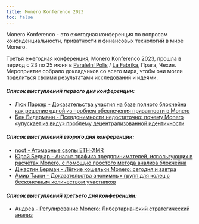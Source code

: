 ```yaml
---
title: Monero Konferenco 2023
toc: false
---
```


Monero Konferenco - это ежегодная конференция по вопросам конфиденциальности, приватности и финансовых технологий в мире Monero.

Третья ежегодная конференция, Monero Konferenco 2023, прошла в период с 23 по 25 июня в [Paralelní Polis](https://www.paralelnipolis.cz/) / [La Fabrika](https://www.lafabrika.cz/), Прага, Чехия. Мероприятие собрало докладчиков со всего мира, чтобы они могли поделиться своими результатами исследований и идеями.

#### _**Список выступлений первого дня конференции:**_

- [Люк Паркер - Доказательства участия на базе полного блокчейна как решение одной из проблем обеспечения приватности в Monero](/logs/konferenco-2023/luke-parker-full-chain-membership-proofs-solving-one-of-moneros-last-privacy-hurdles-ru-raw/)
- [Бен Бидерманн - Псевдонимности недостаточно: почему Monero «упускает из виду» проблему децентрализованной идентичности](/logs/konferenco-2023/ben-biedermann-pseudonymity-is-not-enough-why-monero-misses-out-on-decentralised-identity-ru-raw)

#### _**Список выступлений второго дня конференции:**_

- [noot - Атомарные свопы ETH-XMR](/logs/konferenco-2023/noot-eth-xmr-atomic-swaps-ru-raw/)
- [Юрай Беднар - Анализ трафика предпринимателей, использующих в расчётах Monero, с помощью простого метода анализа блокчейна](/logs/konferenco-2023/juraj-bednar-analysing-monero-merchants-traffic-using-simple-chainanalysis-ru-raw/)
- [Джастин Берман - Лёгкие кошельки Monero: сегодня и завтра](/logs/konferenco-2023/justin-berman-monero-light-wallets-today-and-in-the-future-ru-raw/)
- [Амир Тааки - Доказательства анонимных групп для колец с бесконечным количеством участников](/logs/konferenco-2023/amir-taaki-anonymous-set-proofs-for-infinite-ring-size-ru-raw/)

#### _**Список выступлений третьего дня конференции:**_

- [Андреа - Регулирование Monero: Либертарианский стратегический анализ](/logs/konferenco-2023/andrea-regulating-monero-a-libertarian-strategic-analysis-ru-raw/)
